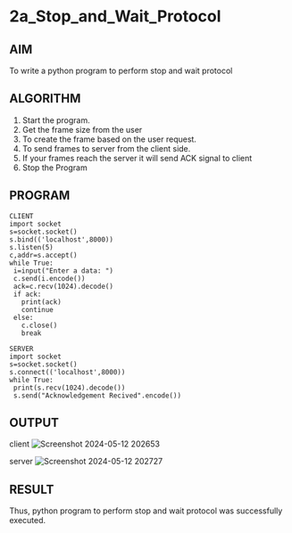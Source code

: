 # 2a_Stop_and_Wait_Protocol
## AIM 
To write a python program to perform stop and wait protocol
## ALGORITHM
1. Start the program.
2. Get the frame size from the user
3. To create the frame based on the user request.
4. To send frames to server from the client side.
5. If your frames reach the server it will send ACK signal to client
6. Stop the Program
## PROGRAM 
```
CLIENT
import socket
s=socket.socket()
s.bind(('localhost',8000))
s.listen(5)
c,addr=s.accept()
while True:
 i=input("Enter a data: ")
 c.send(i.encode())
 ack=c.recv(1024).decode()
 if ack:
   print(ack)
   continue
 else:
   c.close()
   break

SERVER
import socket
s=socket.socket()
s.connect(('localhost',8000))
while True:
 print(s.recv(1024).decode())
 s.send("Acknowledgement Recived".encode())

```

## OUTPUT
client 
![Screenshot 2024-05-12 202653](https://github.com/NaliniG007/2a_Stop_and_Wait_Protocol/assets/150319392/7a604821-922e-443e-9a99-bb97259713e9)

server
![Screenshot 2024-05-12 202727](https://github.com/NaliniG007/2a_Stop_and_Wait_Protocol/assets/150319392/f115dceb-c7c8-4e14-864e-a09e310c2272)


## RESULT
Thus, python program to perform stop and wait protocol was successfully executed.
